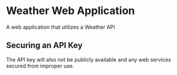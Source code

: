 # Weather Web Application

A web application that utilizes a Weather API

## Securing an API Key

The API key will also not be publicly available and any web services secured from improper use.
